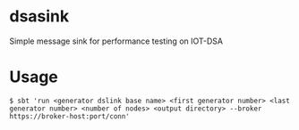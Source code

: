 # dsasink
Simple message sink for performance testing on IOT-DSA

# Usage

```shell-session
$ sbt 'run <generator dslink base name> <first generator number> <last generator number> <number of nodes> <output directory> --broker https://broker-host:port/conn'
```
